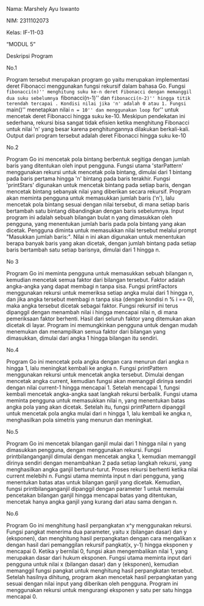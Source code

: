 Nama: Marshely Ayu Iswanto 

NIM: 2311102073

Kelas: IF-11-03

“MODUL 5”


Deskripsi Program 


No.1

Program tersebut merupakan program go yaitu merupakan implementasi deret Fibonacci menggunakan fungsi rekursif dalam bahasa Go. Fungsi ``fibonacci(n)'' menghitung suku ke-n deret Fibonacci dengan memanggil dua suku sebelumnya ``fibonacci(n-1)'' dan ``fibonacci(n-2)'' hingga titik terendah tercapai . Kondisi nilai jika 'n' adalah 0 atau 1. Fungsi ``main()'' menetapkan nilai ``n = 10'' dan menggunakan loop ``for'' untuk mencetak deret Fibonacci hingga suku ke-10. Meskipun pendekatan ini sederhana, rekursi bisa sangat tidak efisien ketika menghitung Fibonacci untuk nilai 'n' yang besar karena penghitungannya dilakukan berkali-kali. Output dari program tersebut adalah deret Fibonacci hingga suku ke-10


No.2 

Program Go ini mencetak pola bintang berbentuk segitiga dengan jumlah baris yang ditentukan oleh input pengguna. Fungsi utama 'starPattern' menggunakan rekursi untuk mencetak pola bintang, dimulai dari 1 bintang pada baris pertama hingga 'n' bintang pada baris terakhir. Fungsi 'printStars' digunakan untuk mencetak bintang pada setiap baris, dengan mencetak bintang sebanyak nilai yang diberikan secara rekursif. Program akan meminta pengguna untuk memasukkan jumlah baris ('n'), lalu mencetak pola bintang sesuai dengan nilai tersebut, di mana setiap baris bertambah satu bintang dibandingkan dengan baris sebelumnya. Input program ini adalah sebuah bilangan bulat n yang dimasukkan oleh pengguna, yang menentukan jumlah baris pada pola bintang yang akan dicetak. Pengguna diminta untuk memasukkan nilai tersebut melalui prompt "Masukkan jumlah baris:". Nilai n ini akan digunakan untuk menentukan berapa banyak baris yang akan dicetak, dengan jumlah bintang pada setiap baris bertambah satu setiap barisnya, dimulai dari 1 hingga n.


No 3

Program Go ini meminta pengguna untuk memasukkan sebuah bilangan n, kemudian mencetak semua faktor dari bilangan tersebut. Faktor adalah angka-angka yang dapat membagi n tanpa sisa. Fungsi printFactors menggunakan rekursi untuk memeriksa setiap angka mulai dari 1 hingga n, dan jika angka tersebut membagi n tanpa sisa (dengan kondisi n % i == 0), maka angka tersebut dicetak sebagai faktor. Fungsi rekursif ini terus dipanggil dengan menambah nilai i hingga mencapai nilai n, di mana pemeriksaan faktor berhenti. Hasil dari seluruh faktor yang ditemukan akan dicetak di layar. Program ini memungkinkan pengguna untuk dengan mudah menemukan dan menampilkan semua faktor dari bilangan yang dimasukkan, dimulai dari angka 1 hingga bilangan itu sendiri. 


No.4 

Program Go ini mencetak pola angka dengan cara menurun dari angka n hingga 1, lalu meningkat kembali ke angka n. Fungsi printPattern menggunakan rekursi untuk mencetak angka tersebut. Dimulai dengan mencetak angka current, kemudian fungsi akan memanggil dirinya sendiri dengan nilai current-1 hingga mencapai 1. Setelah mencapai 1, fungsi kembali mencetak angka-angka saat langkah rekursi berbalik. Fungsi utama meminta pengguna untuk memasukkan nilai n, yang menentukan batas angka pola yang akan dicetak. Setelah itu, fungsi printPattern dipanggil untuk mencetak pola angka mulai dari n hingga 1, lalu kembali ke angka n, menghasilkan pola simetris yang menurun dan meningkat.


No.5

Program Go ini mencetak bilangan ganjil mulai dari 1 hingga nilai n yang dimasukkan pengguna, dengan menggunakan rekursi. Fungsi printbilanganganjil dimulai dengan mencetak angka 1, kemudian memanggil dirinya sendiri dengan menambahkan 2 pada setiap langkah rekursi, yang menghasilkan angka ganjil berturut-turut. Proses rekursi berhenti ketika nilai current melebihi n. Fungsi utama meminta input n dari pengguna, yang menentukan batas atas untuk bilangan ganjil yang dicetak. Kemudian, fungsi printbilanganganjil dipanggil dengan parameter 1 untuk memulai pencetakan bilangan ganjil hingga mencapai batas yang ditentukan, mencetak hanya angka ganjil yang kurang dari atau sama dengan n.


No.6

Program Go ini menghitung hasil perpangkatan x^y menggunakan rekursi. Fungsi pangkat menerima dua parameter, yaitu x (bilangan dasar) dan y (eksponen), dan menghitung hasil perpangkatan dengan cara mengalikan x dengan hasil dari pemanggilan rekursif pangkat(x, y-1) hingga eksponen y mencapai 0. Ketika y bernilai 0, fungsi akan mengembalikan nilai 1, yang merupakan dasar dari hukum eksponen. Fungsi utama meminta input dari pengguna untuk nilai x (bilangan dasar) dan y (eksponen), kemudian memanggil fungsi pangkat untuk menghitung hasil perpangkatan tersebut. Setelah hasilnya dihitung, program akan mencetak hasil perpangkatan yang sesuai dengan nilai input yang diberikan oleh pengguna. Program ini menggunakan rekursi untuk mengurangi eksponen y satu per satu hingga mencapai 0.
